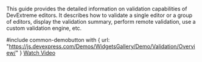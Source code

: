 This guide provides the detailed information on validation capabilities of DevExtreme editors. It describes how to validate a single editor or a group of editors, display the validation summary, perform remote validation, use a custom validation engine, etc.

#include common-demobutton with {
    url: "https://js.devexpress.com/Demos/WidgetsGallery/Demo/Validation/Overview/"
}
<a href="http://www.youtube.com/watch?v=xbn_NbeB5es&index=38&list=PL8h4jt35t1wjGvgflbHEH_e3b23AA30-z" class="button orange small fix-width-155" target="_blank">Watch Video</a>
